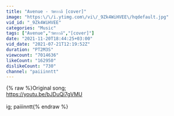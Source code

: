 ```yaml
---
title: "Avenue - วัชราวลี [cover]"
image: "https:\/\/i.ytimg.com\/vi\/_9Zk4WiHVEE\/hqdefault.jpg"
vid_id: "_9Zk4WiHVEE"
categories: "Music"
tags: ["Avenue","วัชราวลี","[cover]"]
date: "2021-11-20T18:44:25+03:00"
vid_date: "2021-07-21T12:19:52Z"
duration: "PT2M3S"
viewcount: "7014636"
likeCount: "162950"
dislikeCount: "730"
channel: "paiiinntt"
---
```

{% raw %}Original song;<br /><a rel="nofollow" target="blank" href="https://youtu.be/bJDuQi7gVMU">https://youtu.be/bJDuQi7gVMU</a><br /><br />ig; paiiinntt{% endraw %}
